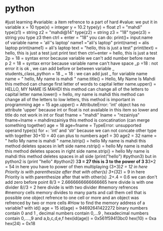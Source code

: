 # python
#just learning
#variable: a item refrence to a part of hard
#value: we put it in variable
x = 10
type(x) = integer
y = 10.2
type(y) = float
z1 = "mahdi"
type(z1) = string
z2 = "mahdi@14"
type(z2) = string
z3 = "18"
type(z3) = string
you type z3 then ctrl + enter = "18"
you can do: print()+ input:name of variable
name = 'ali''s laptop'
name1 ="ali's laptop"
print(name) = alis laptop
print(name1) = ali's laptop
text = "hello, this is just a test"
print(text) = hello, this is just a test
just print text then ctrl+enter = hello, this is just a test
2p = 18 = syntax error because variable we can't add number before name
p 2 = 18 = syntax error because variable name can't have space
_p =18 : not error it is ok , we can add before or between variable _ 
students_class_python = 18
_ = 18 : we can add just _ for variable name
name = "    hello, My name is mahdi    "
name.title() =     Hello, My Name Is Mahdi    this method can change first letter of words to capital letter 
name.upper() =     HELLO, MY NAME IS MAHDI    this method can change all of the letters to capital letter
name.lower() =     hello, my name is mahdi    this method can change all of the letters to low letters, this method is important in programming
age = 15
age.upper() = AttributeError: 'int' object has no attribute 'upper' because int or float is not available in this item so lower and title do not work in int or float
fname = "mahdi"
lname = "rezainiya"
fname+lname = mahdirezainiya    this method is concatination (can merge something together)
age = 18
age+fname = TypeError: unsupported operand type(s) for +: 'int' and 'str' because we can not concate other type with together
30+10 = 40 can plus to numbers
age1 = 30
age2 = 32
name = "     hello My name is mahdi     "
name.lstrip() = hello My name is mahdi          this method deletes spaces in left side
name.rstrip() =      hello My name is mahdi     this method deletes spaces in right side
name.strip() = hello My name is mahdi           this method deletes spaces in all side
(print("hello")  #python3) but in python2 is (print "hello"   #python2)
3**3 = 27    this is 3 to the power of 3
3**3*2 = 54  in here you have to power of then multiplaying
(3+3)*2 = 12 in here Priority is with parenthesize after that with other(s)
3+(3*2) = 9  in here Priority is with parenthesize after that with other(s)
.2+.4 = 0.6  we can don't add zero before point
8/3 = 2.6666666666666665   here divide is with one divider
8//3 = 2                   here divide is with two divider
#memory  refrences       #memory cells
memory divides to many parts and call them cell that is possible one object refrence to one cell or more and an object was refrenced by two or more cells
#How to find the memory address of a variable? with id()
age = 15
id(age) = 94692641422272 
binary numbers contain 0 and 1 , decimal numbers contain 0,...9 , hexadecimal numbers contain 0,....,9 and a,b,c,d,e,f
hex(id(age)) = 0x561f59413bc0
hex(10) = 0xa
hex(24) = 0x18 
























